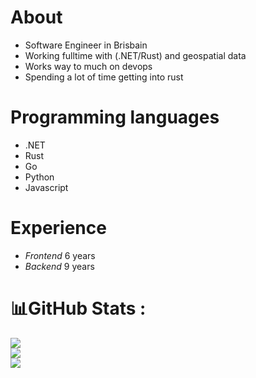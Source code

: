 # About
- Software Engineer in Brisbain
- Working fulltime with (.NET/Rust) and geospatial data
- Works way to much on devops
- Spending a lot of time getting into rust 

# Programming languages
- .NET
- Rust
- Go
- Python
- Javascript

# Experience
- *Frontend* 6 years
- *Backend* 9 years

<!--# My Stats:
[![GitHub Streak](http://github-readme-streak-stats.herokuapp.com?user=MartinEllegard&theme=dark&hide_border=true&date_format=j%20M%5B%20Y%5D&mode=weekly&fire=EB3A2F&stroke=AB2A22)](https://git.io/streak-stats)
-->
# 📊GitHub Stats :
![](https://github-readme-stats.vercel.app/api?username=MartinEllegard&theme=radical&hide_border=false&include_all_commits=true&count_private=true)<br/>
![](https://github-readme-streak-stats.herokuapp.com/?user=MartinEllegard&theme=radical&hide_border=false)<br/>
![](https://github-readme-stats.vercel.app/api/top-langs/?username=MartinEllegard&theme=radical&hide_border=false&include_all_commits=true&count_private=true&layout=compact)
